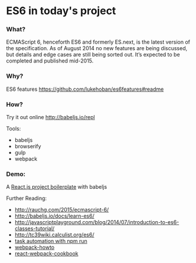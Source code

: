 # ES6 in today's project

### What?

ECMAScript 6, henceforth ES6 and formerly ES.next, is the latest version of the specification. As of August 2014 no new features are being discussed, but details and edge cases are still being sorted out. It’s expected to be completed and published mid-2015.

### Why?
ES6 features https://github.com/lukehoban/es6features#readme

### How?
Try it out online http://babeljs.io/repl

Tools:
* babeljs
* browserify
* gulp
* webpack

### Demo:
A [React.js project boilerplate](https://github.com/fraserxu/es6-demo/tree/master/react) with babeljs

Further Reading:

* http://rauchg.com/2015/ecmascript-6/
* http://babeljs.io/docs/learn-es6/
* http://javascriptplayground.com/blog/2014/07/introduction-to-es6-classes-tutorial/
* http://tc39wiki.calculist.org/es6/
* [task automation with npm run](http://substack.net/task_automation_with_npm_run)
* [webpack-howto](https://github.com/petehunt/webpack-howto)
* [react-webpack-cookbook](https://github.com/christianalfoni/react-webpack-cookbook)
